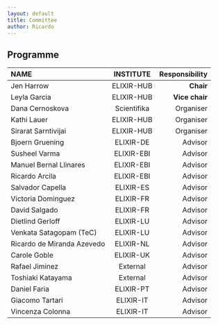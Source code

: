 ```yaml
---
layout: default
title: Committee
author: Ricardo
---
```

## Programme

**NAME**|**INSTITUTE**|**Responsibility**
:-----|:-----:|-----:
| Jen Harrow                 | ELIXIR-HUB  | **Chair**  | 
| Leyla Garcia               | ELIXIR-HUB  | **Vice chair** | 
| Dana Cernoskova            | Scientifika | Organiser  | 
| Kathi Lauer                | ELIXIR-HUB  | Organiser  | 
| Sirarat Sarntivijai        | ELIXIR-HUB  | Organiser  | 
| Bjoern Gruening            | ELIXIR-DE   | Advisor    | 
| Susheel Varma              | ELIXIR-EBI  | Advisor    | 
| Manuel Bernal Llinares     | ELIXIR-EBI  | Advisor    | 
| Ricardo Arcila             | ELIXIR-EBI  | Advisor    | 
| Salvador Capella           | ELIXIR-ES   | Advisor    | 
| Victoria Dominguez         | ELIXIR-FR   | Advisor    | 
| David Salgado              | ELIXIR-FR   | Advisor    | 
| Dietlind Gerloff           | ELIXIR-LU   | Advisor    | 
| Venkata Satagopam (TeC)    | ELIXIR-LU   | Advisor    | 
| Ricardo de Miranda Azevedo | ELIXIR-NL   | Advisor    | 
| Carole Goble               | ELIXIR-UK   | Advisor    | 
| Rafael Jiminez             | External    | Advisor    | 
| Toshiaki Katayama          | External    | Advisor    | 
| Daniel Faria               | ELIXIR-PT   | Advisor    | 
| Giacomo Tartari            | ELIXIR-IT   | Advisor    | 
| Vincenza Colonna           | ELIXIR-IT   | Advisor    | 



